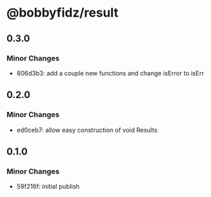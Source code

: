 # @bobbyfidz/result

## 0.3.0

### Minor Changes

- 806d3b3: add a couple new functions and change isError to isErr

## 0.2.0

### Minor Changes

- ed0ceb7: allow easy construction of void Results

## 0.1.0

### Minor Changes

- 59f216f: initial publish
